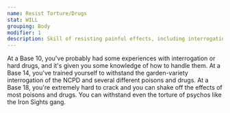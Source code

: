 ```yaml
---
name: Resist Torture/Drugs
stat: WILL
grouping: Body
modifier: 1
description: Skill of resisting painful effects, including interrogation, torture, and drugs.
---
```


At a Base 10, you've probably had some experiences
with interrogation or hard drugs, and it's
given you some knowledge of how to handle them.
At a Base 14, you've trained yourself to withstand
the garden-variety interrogation of the NCPD and
several different poisons and drugs. At a Base 18,
you're extremely hard to crack and you can shake
off the effects of most poisons and drugs. You can
withstand even the torture of psychos like the Iron
Sights gang.